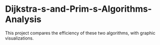 # Dijkstra-s-and-Prim-s-Algorithms-Analysis
This project compares the efficiency of these two algorithms, with graphic visualizations.
